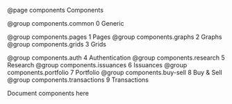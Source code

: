 @page components Components

@group components.common 0 Generic

@group components.pages 1 Pages
@group components.graphs 2 Graphs
@group components.grids 3 Grids


@group components.auth 4 Authentication
@group components.research 5 Research
@group components.issuances 6 Issuances
@group components.portfolio 7 Portfolio
@group components.buy-sell 8 Buy & Sell
@group components.transactions 9 Transactions

Document components here